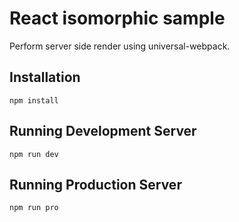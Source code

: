 # React isomorphic sample

Perform server side render using universal-webpack.

## Installation

    npm install

## Running Development Server

    npm run dev

## Running Production Server

    npm run pro